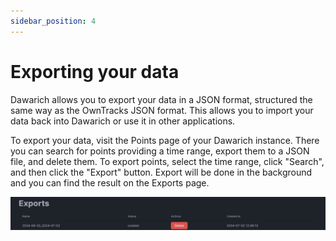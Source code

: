 ```yaml
---
sidebar_position: 4
---
```


# Exporting your data

Dawarich allows you to export your data in a JSON format, structured the same way as the OwnTracks JSON format. This allows you to import your data back into Dawarich or use it in other applications.

To export your data, visit the Points page of your Dawarich instance. There you can search for points providing a time range, export them to a JSON file, and delete them. To export points, select the time range, click "Search", and then click the "Export" button. Export will be done in the background and you can find the result on the Exports page.

![Exports](../features/images/exports.jpeg)
